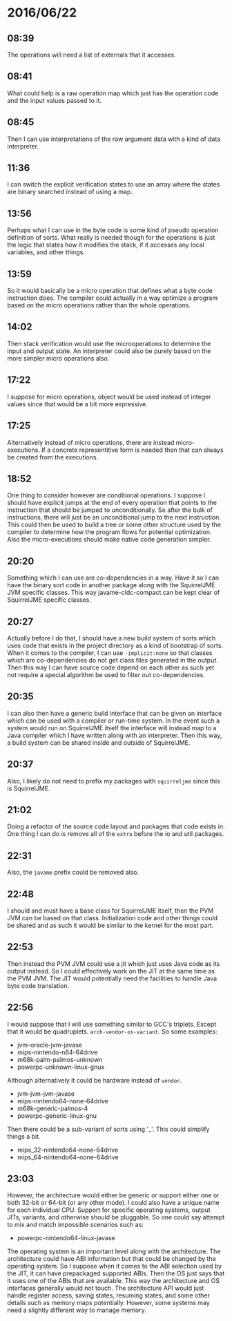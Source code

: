 # 2016/06/22

## 08:39

The operations will need a list of externals that it accesses.

## 08:41

What could help is a raw operation map which just has the operation code and
the input values passed to it.

## 08:45

Then I can use interpretations of the raw argument data with a kind of data
interpreter.

## 11:36

I can switch the explicit verification states to use an array where the states
are binary searched instead of using a map.

## 13:56

Perhaps what I can use in the byte code is some kind of pseudo operation
definition of sorts. What really is needed though for the operations is just
the logic that states how it modifies the stack, if it accesses any local
variables, and other things.

## 13:59

So it would basically be a micro operation that defines what a byte code
instruction does. The compiler could actually in a way optimize a program
based on the micro operations rather than the whole operations.

## 14:02

Then stack verification would use the microoperations to determine the input
and output state. An interpreter could also be purely based on the more simpler
micro operations also.

## 17:22

I suppose for micro operations, object would be used instead of integer
values since that would be a bit more expressive.

## 17:25

Alternatively instead of micro operations, there are instead micro-executions.
If a concrete representitive form is needed then that can always be created
from the executions.

## 18:52

One thing to consider however are conditional operations. I suppose I should
have explicit jumps at the end of every operation that points to the
instruction that should be jumped to unconditionally. So after the bulk of
instructions, there will just be an unconditional jump to the next instruction.
This could then be used to build a tree or some other structure used by the
compiler to determine how the program flows for potential optimization. Also
the micro-executions should make native code generation simpler.

## 20:20

Something which I can use are co-dependencies in a way. Have it so I can have
the binary sort code in another package along with the SquirrelJME JVM specific
classes. This way javame-cldc-compact can be kept clear of SquirrelJME specific
classes.

## 20:27

Actually before I do that, I should have a new build system of sorts which
uses code that exists in the project directory as a kind of bootstrap of sorts.
When it comes to the compiler, I can use `-implicit:none` so that classes
which are co-dependencies do not get class files generated in the output. Then
this way I can have source code depend on each other as such yet not require
a special algorithm be used to filter out co-dependencies.

## 20:35

I can also then have a generic build interface that can be given an interface
which can be used with a compiler or run-time system. In the event such a
system would run on SquirrelJME itself the interface will instead map to a Java
compiler which I have written along with an interpreter. Then this way, a build
system can be shared inside and outside of SquirrelJME.

## 20:37

Also, I likely do not need to prefix my packages with `squirreljme` since this
is SquirrelJME.

## 21:02

Doing a refactor of the source code layout and packages that code exists in.
One thing I can do is remove all of the `extra` before the io and util
packages.

## 22:31

Also, the `javame` prefix could be removed also.

## 22:48

I should and must have a base class for SquirrelJME itself, then the PVM JVM
can be based on that class. Initialization code and other things could be
shared and as such it would be similar to the kernel for the most part.

## 22:53

Then instead the PVM JVM could use a jit which just uses Java code as its
output instead. So I could effectively work on the JIT at the same time as the
PVM JVM. The JIT would potentially need the facilities to handle Java byte
code translation.

## 22:56

I would suppose that I will use something similar to GCC's triplets. Except
that it would be quadruplets. `arch-vendor-os-variant`. So some examples:

 * jvm-oracle-jvm-javase
 * mips-nintendo-n64-64drive
 * m68k-palm-palmos-unknown
 * powerpc-unknown-linux-gnux

Although alternatively it could be hardware instead of `vendor`.

 * jvm-jvm-jvm-javase
 * mips-nintendo64-none-64drive
 * m68k-generic-palmos-4
 * powerpc-generic-linux-gnu

Then there could be a sub-variant of sorts using '_'. This could simplify
things a bit.

 * mips_32-nintendo64-none-64drive
 * mips_64-nintendo64-none-64drive

## 23:03

However, the architecture would either be generic or support either one or
both 32-bit or 64-bit (or any other mode). I could also have a unique name for
each individual CPU. Support for specific operating systems, output JITs,
variants, and otherwise should be pluggable. So one could say attempt to
mix and match impossible scenarios such as:

 * powerpc-nintendo64-linux-javase
 
The operating system is an important level along with the architecture. The
architecture could have ABI information but that could be changed by the
operating system. So I suppose when it comes to the ABI selection used by the
JIT, it can have prepackaged supported ABIs. Then the OS just says that it
uses one of the ABIs that are available. This way the architecture and OS
interfaces generally would not touch. The architecture API would just handle
register access, saving states, resuming states, and some other details such
as memory maps potentially. However, some systems may need a slightly different
way to manage memory.

